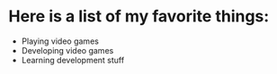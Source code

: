 # Here is a list of my favorite things:
- Playing video games
- Developing video games
- Learning development stuff
